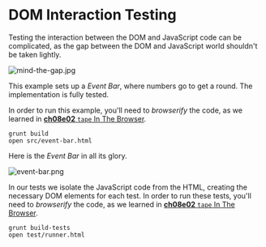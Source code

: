 # DOM Interaction Testing

Testing the interaction between the DOM and JavaScript code can be complicated, as the gap between the DOM and JavaScript world shouldn't be taken lightly.

![mind-the-gap.jpg][1]

This example sets up a _Event Bar_, where numbers go to get a round. The implementation is fully tested.

In order to run this example, you'll need to _browserify_ the code, as we learned in [**ch08e02** `tape` In The Browser][3].

```shell
grunt build
open src/event-bar.html
```

Here is the _Event Bar_ in all its glory.

![event-bar.png][2]

In our tests we isolate the JavaScript code from the HTML, creating the necessary DOM elements for each test. In order to run these tests, you'll need to _browserify_ the code, as we learned in [**ch08e02** `tape` In The Browser][3].

```shell
grunt build-tests
open test/runner.html
```

[1]: https://raw.github.com/bevacqua/buildfirst/master/images/mind-the-gap.jpg "Mind it!"
[2]: https://raw.github.com/bevacqua/buildfirst/master/images/event-bar.png
[3]: https://github.com/bevacqua/buildfirst/tree/master/ch08/02_tape-in-the-browser
